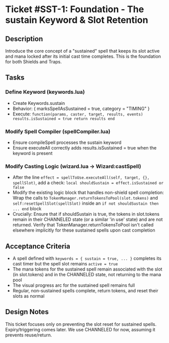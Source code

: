 # Ticket #SST-1: Foundation - The sustain Keyword & Slot Retention

## Description
Introduce the core concept of a "sustained" spell that keeps its slot active and mana locked after its initial cast time completes. This is the foundation for both Shields and Traps.

## Tasks

### Define Keyword (keywords.lua)
- Create Keywords.sustain
- Behavior: { marksSpellAsSustained = true, category = "TIMING" }
- Execute: `function(params, caster, target, results, events) results.isSustained = true return results end`

### Modify Spell Compiler (spellCompiler.lua)
- Ensure compileSpell processes the sustain keyword
- Ensure executeAll correctly adds results.isSustained = true when the keyword is present

### Modify Casting Logic (wizard.lua -> Wizard:castSpell)
- After the line `effect = spellToUse.executeAll(self, target, {}, spellSlot)`, add a check: `local shouldSustain = effect.isSustained or false`
- Modify the existing logic block that handles non-shield spell completion: Wrap the calls to `TokenManager.returnTokensToPool(slot.tokens)` and `self:resetSpellSlot(spellSlot)` inside an `if not shouldSustain then ... end` block
- Crucially: Ensure that if shouldSustain is true, the tokens in slot.tokens remain in their CHANNELED state (or a similar 'in use' state) and are not returned. Verify that TokenManager.returnTokensToPool isn't called elsewhere implicitly for these sustained spells upon cast completion

## Acceptance Criteria
- A spell defined with `keywords = { sustain = true, ... }` completes its cast timer but the spell slot remains `active = true`
- The mana tokens for the sustained spell remain associated with the slot (in slot.tokens) and in the CHANNELED state, not returning to the mana pool
- The visual progress arc for the sustained spell remains full
- Regular, non-sustained spells complete, return tokens, and reset their slots as normal

## Design Notes
This ticket focuses only on preventing the slot reset for sustained spells. Expiry/triggering comes later. We use CHANNELED for now, assuming it prevents reuse/return.